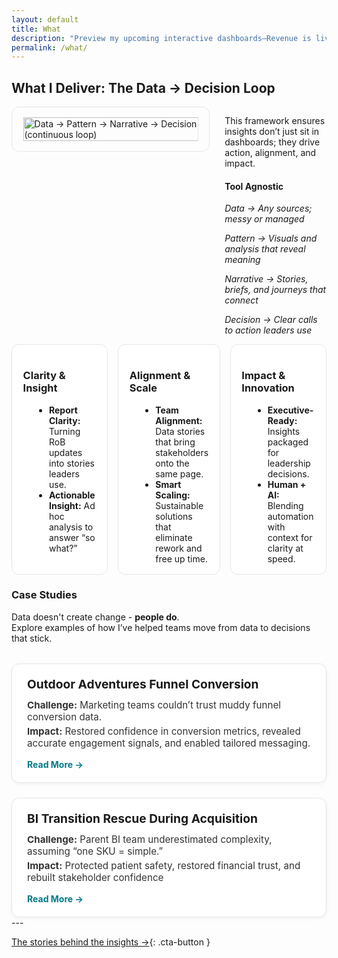 ```yaml
---
layout: default
title: What
description: "Preview my upcoming interactive dashboards—Revenue is live in preview, with HR and Marketing dashboards coming soon!"
permalink: /what/
---
```


## What I Deliver: The Data → Decision Loop  
<div style="display: flex; align-items: flex-start; gap: 1.5rem; flex-wrap: wrap;">
  <picture>
    <source 
      srcset="{{ '/assets/images/Data Journey.png' | relative_url }}" 
      media="(prefers-color-scheme: dark)">
    <img 
      src="{{ '/assets/images/Data Journey.png' | relative_url }}" 
      alt="Data → Pattern → Narrative → Decision (continuous loop)"
      style="width: 100%; max-width: 280px; height: auto; border:1px solid #e6e6e6;border-radius:12px;padding:1rem 1.1rem; align-self: flex-start;">
  </picture>
  <div style="flex: 1;">  
    <p>This framework ensures insights don’t just sit in dashboards; they drive action, alignment, and impact.</p>
    <H4><strong>Tool Agnostic</strong></H4>  
    <p><em>Data → Any sources; messy or managed</em></p>
    <p><em>Pattern → Visuals and analysis that reveal meaning</em></p>
    <p><em>Narrative → Stories, briefs, and journeys that connect</em></p>
    <p><em>Decision → Clear calls to action leaders use</em></p>
  </div>
</div>

<style>
  .psa-grid{display:grid;grid-template-columns:repeat(3,1fr);gap:1rem}
  .psa-card{background:#fff;border:1px solid #e6e6e6;border-radius:12px;padding:1rem 1.1rem}
  .psa-card h4{margin:.25rem 0 .5rem;font-size:1.05rem}
  .psa-card ul{margin:.25rem 0 0 1.1rem}
  .psa-muted{color:#666;font-style:italic;margin:.75rem 0 0}
  @media (max-width:900px){.psa-grid{grid-template-columns:1fr 1fr}}
  @media (max-width:640px){.psa-grid{grid-template-columns:1fr}}
</style>

<div class="psa-grid">
  <div class="psa-card">
    <h3>Clarity &amp; Insight</h3>
    <ul>
      <li><strong>Report Clarity:</strong> Turning RoB updates into stories leaders use.</li>
      <li><strong>Actionable Insight:</strong> Ad hoc analysis to answer “so what?”</li>
    </ul>
  </div>
  <div class="psa-card">
    <h3>Alignment &amp; Scale</h3>
    <ul>
      <li><strong>Team Alignment:</strong> Data stories that bring stakeholders onto the same page.</li>
      <li><strong>Smart Scaling:</strong> Sustainable solutions that eliminate rework and free up time.</li>
    </ul>
  </div>
  <div class="psa-card">
    <h3>Impact &amp; Innovation</h3>
    <ul>
      <li><strong>Executive-Ready:</strong> Insights packaged for leadership decisions.</li>
      <li><strong>Human + AI:</strong> Blending automation with context for clarity at speed.</li>
    </ul>
  </div>
</div>

### Case Studies  
Data doesn't create change - **people do**.  
Explore examples of how I’ve helped teams move from data to decisions that stick.  
<style>
  .case-studies-grid {
    display: grid;
    grid-template-columns: repeat(auto-fit, minmax(280px, 1fr));
    gap: 1.5rem;
    margin-top: 2rem;
  }
  .case-card {
    background: #fff;
    border: 1px solid #e6e6e6;
    border-radius: 12px;
    padding: 1.25rem 1.5rem;
    box-shadow: 0 2px 6px rgba(0,0,0,0.05);
    transition: transform 0.2s ease, box-shadow 0.2s ease;
  }
  .case-card:hover {
    transform: translateY(-3px);
    box-shadow: 0 4px 12px rgba(0,0,0,0.08);
  }
  .case-card h3 {
    margin-top: 0;
    margin-bottom: 0.75rem;
    font-size: 1.2rem;
  }
  .case-card p {
    margin: 0.25rem 0;
    color: #333;
    font-size: 0.95rem;
  }
  .case-card a {
    display: inline-block;
    margin-top: 0.75rem;
    font-weight: bold;
    color: #007a87; /* your PSA teal */
    text-decoration: none;
  }
  .case-card a:hover {
    text-decoration: underline;
  }
</style>
<div class="case-studies-grid">
  <!-- Case Study 1 -->
  <div class="case-card">
    <h3>Outdoor Adventures Funnel Conversion</h3>
    <p><strong>Challenge:</strong> Marketing teams couldn’t trust muddy funnel conversion data.</p>
    <p><strong>Impact:</strong> Restored confidence in conversion metrics, revealed accurate engagement signals, and enabled tailored messaging.</p>
    <a href="/case-study/online-vacation-funnel/">Read More →</a>
  </div>
  <!-- Case Study 2 -->
  <div class="case-card">
    <h3>BI Transition Rescue During Acquisition</h3>
    <p><strong>Challenge:</strong> Parent BI team underestimated complexity, assuming “one SKU = simple.”</p>
    <p><strong>Impact:</strong> Protected patient safety, restored financial trust, and rebuilt stakeholder confidence</p>
    <a href="/case-study/bi-transition-rescue/">Read More →</a>
  </div>
</div>  
---
  
[The stories behind the insights →](/why/){: .cta-button }
